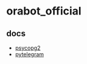 # orabot_official

## docs
- [psycopg2](https://pypi.org/project/psycopg2/)   
- [pytelegram](https://pytba.readthedocs.io/en/latest/)
